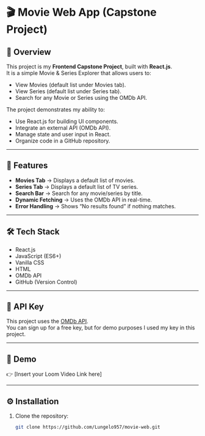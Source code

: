 # 🎬 Movie Web App (Capstone Project)

## 📌 Overview
This project is my **Frontend Capstone Project**, built with **React.js**.  
It is a simple Movie & Series Explorer that allows users to:
- View Movies (default list under Movies tab).
- View Series (default list under Series tab).
- Search for any Movie or Series using the OMDb API.

The project demonstrates my ability to:
- Use React.js for building UI components.
- Integrate an external API (OMDb API).
- Manage state and user input in React.
- Organize code in a GitHub repository.

---

## 🚀 Features
- **Movies Tab** → Displays a default list of movies.
- **Series Tab** → Displays a default list of TV series.
- **Search Bar** → Search for any movie/series by title.
- **Dynamic Fetching** → Uses the OMDb API in real-time.
- **Error Handling** → Shows “No results found” if nothing matches.

---

## 🛠️ Tech Stack
- React.js
- JavaScript (ES6+)
- Vanilla CSS
- HTML
- OMDb API
- GitHub (Version Control)

---

## 🔑 API Key
This project uses the [OMDb API](http://www.omdbapi.com/).  
You can sign up for a free key, but for demo purposes I used my key in this project.  

---

## 📸 Demo
👉 [Insert your Loom Video Link here]  

---

## ⚙️ Installation
1. Clone the repository:
   ```bash
   git clone https://github.com/Lungelo957/movie-web.git
